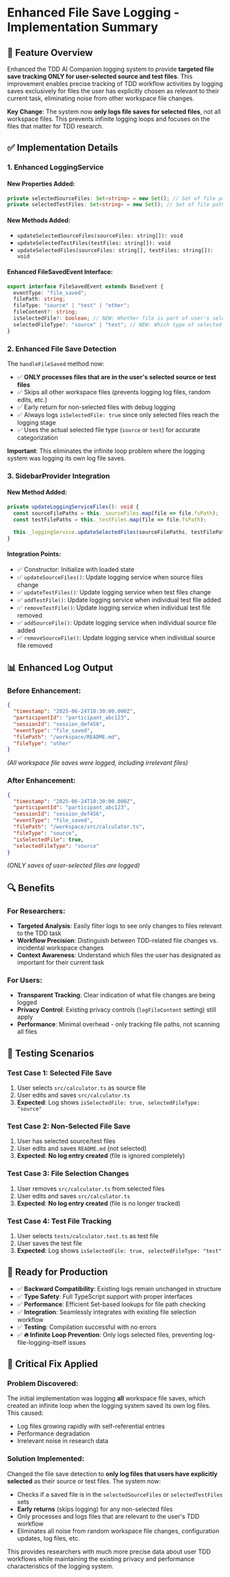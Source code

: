 # Enhanced File Save Logging - Implementation Summary

## 🎯 Feature Overview

Enhanced the TDD AI Companion logging system to provide **targeted file save tracking ONLY for user-selected source and test files**. This improvement enables precise tracking of TDD workflow activities by logging saves exclusively for files the user has explicitly chosen as relevant to their current task, eliminating noise from other workspace file changes.

**Key Change**: The system now **only logs file saves for selected files**, not all workspace files. This prevents infinite logging loops and focuses on the files that matter for TDD research.

## ✅ Implementation Details

### 1. **Enhanced LoggingService**

#### New Properties Added:

```typescript
private selectedSourceFiles: Set<string> = new Set(); // Set of file paths
private selectedTestFiles: Set<string> = new Set(); // Set of file paths
```

#### New Methods Added:

- `updateSelectedSourceFiles(sourceFiles: string[]): void`
- `updateSelectedTestFiles(testFiles: string[]): void`
- `updateSelectedFiles(sourceFiles: string[], testFiles: string[]): void`

#### Enhanced FileSavedEvent Interface:

```typescript
export interface FileSavedEvent extends BaseEvent {
  eventType: "file_saved";
  filePath: string;
  fileType: "source" | "test" | "other";
  fileContent?: string;
  isSelectedFile?: boolean; // NEW: Whether file is part of user's selected files
  selectedFileType?: "source" | "test"; // NEW: Which type of selected file
}
```

### 2. **Enhanced File Save Detection**

The `handleFileSaved` method now:

- ✅ **ONLY processes files that are in the user's selected source or test files**
- ✅ Skips all other workspace files (prevents logging log files, random edits, etc.)
- ✅ Early return for non-selected files with debug logging
- ✅ Always logs `isSelectedFile: true` since only selected files reach the logging stage
- ✅ Uses the actual selected file type (`source` or `test`) for accurate categorization

**Important**: This eliminates the infinite loop problem where the logging system was logging its own log file saves.

### 3. **SidebarProvider Integration**

#### New Method Added:

```typescript
private updateLoggingServiceFiles(): void {
  const sourceFilePaths = this._sourceFiles.map(file => file.fsPath);
  const testFilePaths = this._testFiles.map(file => file.fsPath);

  this._loggingService.updateSelectedFiles(sourceFilePaths, testFilePaths);
}
```

#### Integration Points:

- ✅ Constructor: Initialize with loaded state
- ✅ `updateSourceFiles()`: Update logging service when source files change
- ✅ `updateTestFiles()`: Update logging service when test files change
- ✅ `addTestFile()`: Update logging service when individual test file added
- ✅ `removeTestFile()`: Update logging service when individual test file removed
- ✅ `addSourceFile()`: Update logging service when individual source file added
- ✅ `removeSourceFile()`: Update logging service when individual source file removed

## 📊 Enhanced Log Output

### Before Enhancement:

```json
{
  "timestamp": "2025-06-24T10:30:00.000Z",
  "participantId": "participant_abc123",
  "sessionId": "session_def456",
  "eventType": "file_saved",
  "filePath": "/workspace/README.md",
  "fileType": "other"
}
```

_(All workspace file saves were logged, including irrelevant files)_

### After Enhancement:

```json
{
  "timestamp": "2025-06-24T10:30:00.000Z",
  "participantId": "participant_abc123",
  "sessionId": "session_def456",
  "eventType": "file_saved",
  "filePath": "/workspace/src/calculator.ts",
  "fileType": "source",
  "isSelectedFile": true,
  "selectedFileType": "source"
}
```

_(ONLY saves of user-selected files are logged)_

## 🔍 Benefits

### For Researchers:

- **Targeted Analysis**: Easily filter logs to see only changes to files relevant to the TDD task
- **Workflow Precision**: Distinguish between TDD-related file changes vs. incidental workspace changes
- **Context Awareness**: Understand which files the user has designated as important for their current task

### For Users:

- **Transparent Tracking**: Clear indication of what file changes are being logged
- **Privacy Control**: Existing privacy controls (`logFileContent` setting) still apply
- **Performance**: Minimal overhead - only tracking file paths, not scanning all files

## 🧪 Testing Scenarios

### Test Case 1: Selected File Save

1. User selects `src/calculator.ts` as source file
2. User edits and saves `src/calculator.ts`
3. **Expected**: Log shows `isSelectedFile: true, selectedFileType: "source"`

### Test Case 2: Non-Selected File Save

1. User has selected source/test files
2. User edits and saves `README.md` (not selected)
3. **Expected**: **No log entry created** (file is ignored completely)

### Test Case 3: File Selection Changes

1. User removes `src/calculator.ts` from selected files
2. User edits and saves `src/calculator.ts`
3. **Expected**: **No log entry created** (file is no longer tracked)

### Test Case 4: Test File Tracking

1. User selects `tests/calculator.test.ts` as test file
2. User saves the test file
3. **Expected**: Log shows `isSelectedFile: true, selectedFileType: "test"`

## 🚀 Ready for Production

- ✅ **Backward Compatibility**: Existing logs remain unchanged in structure
- ✅ **Type Safety**: Full TypeScript support with proper interfaces
- ✅ **Performance**: Efficient Set-based lookups for file path checking
- ✅ **Integration**: Seamlessly integrates with existing file selection workflow
- ✅ **Testing**: Compilation successful with no errors
- ✅ **🔥 Infinite Loop Prevention**: Only logs selected files, preventing log-file-logging-itself issues

## 🐛 Critical Fix Applied

### Problem Discovered:

The initial implementation was logging **all** workspace file saves, which created an infinite loop when the logging system saved its own log files. This caused:

- Log files growing rapidly with self-referential entries
- Performance degradation
- Irrelevant noise in research data

### Solution Implemented:

Changed the file save detection to **only log files that users have explicitly selected** as their source or test files. The system now:

- Checks if a saved file is in the `selectedSourceFiles` or `selectedTestFiles` sets
- **Early returns** (skips logging) for any non-selected files
- Only processes and logs files that are relevant to the user's TDD workflow
- Eliminates all noise from random workspace file changes, configuration updates, log files, etc.

This provides researchers with much more precise data about user TDD workflows while maintaining the existing privacy and performance characteristics of the logging system.
